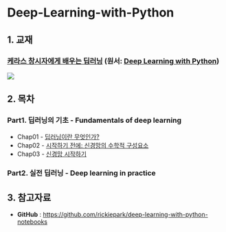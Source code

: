 # Deep-Learning-with-Python



## 1. 교재

###  [케라스 창시자에게 배우는 딥러닝](http://www.yes24.com/24/Goods/65050162?Acode=101) (원서: [Deep Learning with Python](https://www.manning.com/books/deep-learning-with-python))

![](./cover.jpg)





## 2. 목차

### Part1. 딥러닝의 기초 - Fundamentals of deep learning

- Chap01 - [딥러닝이란 무엇인가?](https://github.com/ExcelsiorCJH/Deep-Learning-with-Python/blob/master/Chap01-what_is_deep_learning/Chap01-what_is_deep_learning.md)
- Chap02 - [시작하기 전에: 신경망의 수학적 구성요소](https://github.com/ExcelsiorCJH/Deep-Learning-with-Python/blob/master/Chap02-mathematical_building_blocks_of_neural_networks/Chap02-mathematical_building_blocks_of_neural_networks.ipynb)
- Chap03 - [신경망 시작하기]()

### Part2. 실전 딥러닝 - Deep learning in practice


## 3. 참고자료

- **GitHub** : https://github.com/rickiepark/deep-learning-with-python-notebooks